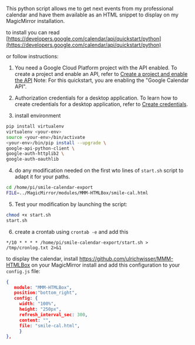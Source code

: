 This python script allows me to get next events from my professional calendar and have them available as an HTML snippet to display on my MagicMirror installation.

to install you can read 
[https://developers.google.com/calendar/api/quickstart/python](https://developers.google.com/calendar/api/quickstart/python)

or follow instructions:

1. You need a Google Cloud Platform project with the API enabled. To create a project and enable an API, refer to 
[Create a project and enable the API](https://developers.google.com/workspace/guides/create-project) 
Note: For this quickstart, you are enabling the "Google Calendar API".

2. Authorization credentials for a desktop application. To learn how to create credentials for a desktop application, refer to [Create credentials](https://developers.google.com/workspace/guides/create-credentials).
3. install environment

```sh
pip install virtualenv
virtualenv <your-env>
source <your-env>/bin/activate
<your-env>/bin/pip install --upgrade \
google-api-python-client \
google-auth-httplib2 \
google-auth-oauthlib
```
4. do any modification needed on the first wto lines of `start.sh` script to adapt it for your paths. 

```sh
cd /home/pi/smile-calendar-export
FILE=../MagicMirror/modules/MMM-HTMLBox/smile-cal.html
```
5. Test your modification by launching the script:

```sh
chmod +x start.sh
start.sh
```

6. create a crontab using `crontab -e` and add this 

```
*/10 * * * * /home/pi/smile-calendar-export/start.sh > /tmp/cronlog.txt 2>&1
````

to display the calendar, install https://github.com/ulrichwisser/MMM-HTMLBox on your MagicMirror install and add this configuration to your `config.js` file:
```json
{
   module: "MMM-HTMLBox",
   position:"bottom_right",
   config: {
     width: "100%",
     height: "250px",
     refresh_interval_sec: 300,
     content: "",
     file: "smile-cal.html",
     }
},
```
